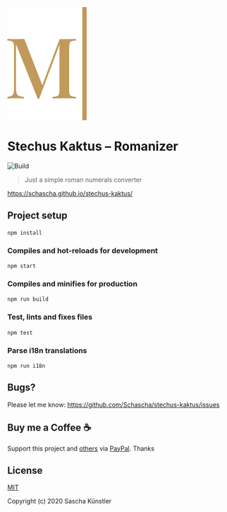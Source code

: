 ![Logo](src/assets/logo.svg/?raw=true)

# Stechus Kaktus – Romanizer

![Build](https://github.com/Schascha/stechus-kaktus/workflows/Build/badge.svg)

> Just a simple roman numerals converter

https://schascha.github.io/stechus-kaktus/

## Project setup

```
npm install
```

### Compiles and hot-reloads for development

```
npm start
```

### Compiles and minifies for production

```
npm run build
```

### Test, lints and fixes files

```
npm test
```

### Parse i18n translations

```
npm run i18n
```

## Bugs?

Please let me know: https://github.com/Schascha/stechus-kaktus/issues

## Buy me a Coffee :coffee:

Support this project and [others](https://github.com/Schascha?tab=repositories) via [PayPal](https://www.paypal.me/LosZahlos). Thanks

## License

[MIT](./LICENSE)

Copyright (c) 2020 Sascha Künstler
